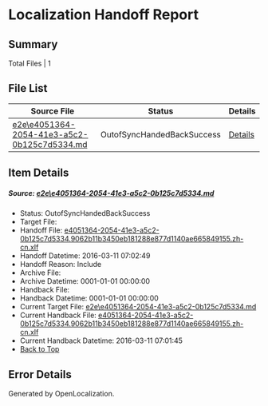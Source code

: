 # <a name='report-top'></a> Localization Handoff Report

## Summary
 Total Files | 1

## File List
 Source File | Status | Details 
 ----------- | ------ | ------- 
 [e2e\e4051364-2054-41e3-a5c2-0b125c7d5334.md](https://github.com/OpenLocalizationTest/oltest/blob/7e13d85bf491e17e179d11b14429d7a9b493e947/e2e/e4051364-2054-41e3-a5c2-0b125c7d5334.md) | OutofSyncHandedBackSuccess | [Details](#78fe52bd404b5b4d219b04af42a18d08d23672be7)

## Item Details
##### <a name='78fe52bd404b5b4d219b04af42a18d08d23672be7'></a> Source: [e2e\e4051364-2054-41e3-a5c2-0b125c7d5334.md](https://github.com/OpenLocalizationTest/oltest/blob/7e13d85bf491e17e179d11b14429d7a9b493e947/e2e/e4051364-2054-41e3-a5c2-0b125c7d5334.md)
* Status: OutofSyncHandedBackSuccess
* Target File: 
* Handoff File: [e4051364-2054-41e3-a5c2-0b125c7d5334.9062b11b3450eb181288e877d1140ae665849155.zh-cn.xlf](https://github.com/OpenLocalizationTestOrg/olhandoff/blob/d01478d187a446e32fcdac435a86023796f18f39/ol-handoff/OpenLocalizationTestOrg/oltest.zh-cn/xinjiang/ht/e4051364-2054-41e3-a5c2-0b125c7d5334.9062b11b3450eb181288e877d1140ae665849155.zh-cn.xlf)
* Handoff Datetime: 2016-03-11 07:02:49
* Handoff Reason: Include
* Archive File: 
* Archive Datetime: 0001-01-01 00:00:00
* Handback File: 
* Handback Datetime: 0001-01-01 00:00:00
* Current Target File: [e2e\e4051364-2054-41e3-a5c2-0b125c7d5334.md](https://github.com/OpenLocalizationTestOrg/oltest.zh-cn/blob/8b831220e3e6a66ac39e3ad3799c519d6d427904/e2e/e4051364-2054-41e3-a5c2-0b125c7d5334.md)
* Current Handback File: [e4051364-2054-41e3-a5c2-0b125c7d5334.9062b11b3450eb181288e877d1140ae665849155.zh-cn.xlf](https://github.com/OpenLocalizationTestOrg/olhandback/blob/08052d17fcf2b64ccd25a1caa7c8ac3c049c9fd5/ol-handback/OpenLocalizationTestOrg/oltest.zh-cn/xinjiang/ht/e4051364-2054-41e3-a5c2-0b125c7d5334.9062b11b3450eb181288e877d1140ae665849155.zh-cn.xlf)
* Current Handback Datetime: 2016-03-11 07:01:45
* [Back to Top](#report-top)


## Error Details

Generated by OpenLocalization.
